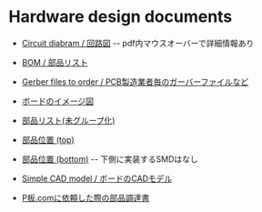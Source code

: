 # Hardware design documents

  - [Circuit diabram / 回路図](circuit_diagram.pdf) -- pdf内マウスオーバーで詳細情報あり
  - [BOM / 部品リスト](BOM_grouped.csv)
  - [Gerber files to order / PCB製造業者毎のガーバーファイルなど](gerber_to_order)

  - [ボードのイメージ図](board_top.png)
  - [部品リスト(未グループ化)](BOM.csv)
  - [部品位置 (top)](balsun-top.pos)
  - [部品位置 (bottom)](balsun-bottom.pos) -- 下側に実装するSMDはなし
  - [Simple CAD model / ボードのCADモデル](cad_model.step)
  - [P板.comに依頼した際の部品調達書](BOM_pban.xlsx)
